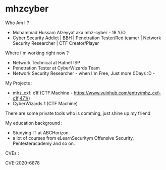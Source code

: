 # mhzcyber


Who Am I ? 

- Mohammad Hussam Alzeyyat aka mhz-cyber - 18 Y/O
- Cyber Security Addict | BBH | Penetration Tester/Red teamer |  Network Security Researcher | CTF Creator/Player 


Where i'm working right now ?

- Network Technical at Hatnet ISP
- Penetration Tester at CyberWizards Team
- Network Security Researcher - when I'm Free, Just more 0Days :D -

My Projects :
  - mhz_cxf: c1f (CTF Machine - https://www.vulnhub.com/entry/mhz_cxf-c1f,471/)
  - CyberWizards 1 (CTF Machine)
  
  There are some private tools who is comming, just shine up my friend
  
My education background :

- Studying IT at ABCHorizon
- a lot of courses from eLearnSecuritym Offensive Security, Pentesteracademy and so on.

CVEs :

CVE-2020-6878
